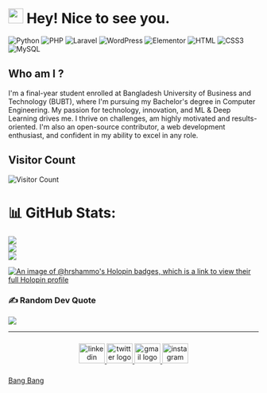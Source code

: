 <h1><img src="https://emojis.slackmojis.com/emojis/images/1531849430/4246/blob-sunglasses.gif?1531849430" width="30"/> Hey! Nice to see you.</h1>

![Python](https://img.shields.io/badge/Python-3776AB?style=flat-square&logo=python&logoColor=white)
![PHP](https://img.shields.io/badge/PHP-777BB4?style=flat-square&logo=php&logoColor=white)
![Laravel](https://img.shields.io/badge/Laravel-FF2D20?style=flat-square&logo=laravel&logoColor=white)
![WordPress](https://img.shields.io/badge/Wordpress-21759B?style=flat-square&logo=wordpress&logoColor=white)
![Elementor](https://img.shields.io/badge/Elementor-9146FF?style=flat-square&logo=elementor&logoColor=white)
![HTML](https://img.shields.io/badge/HTML5-E34F26?style=flat-square&logo=html5&logoColor=white)
![CSS3](https://img.shields.io/badge/CSS3-1572B6?style=flat-square&logo=css3&logoColor=white)
![MySQL](https://img.shields.io/badge/MySQL-005C84?style=flat-square&logo=mysql&logoColor=white)

## Who am I ?
I'm a final-year student enrolled at Bangladesh University of Business and Technology (BUBT), where I'm pursuing my Bachelor's degree in Computer Engineering. My passion for technology, innovation, and ML & Deep Learning drives me.  I thrive on challenges, am highly motivated and results-oriented. I'm also an open-source contributor, a web development enthusiast, and confident in my ability to excel in any role.


## Visitor Count
![Visitor Count](https://profile-counter.glitch.me/hrshammo/count.svg)

# 📊 GitHub Stats:
![](https://github-readme-stats.vercel.app/api?username=hrshammo&theme=gotham&hide_border=false&include_all_commits=false&count_private=false)<br/>
![](https://github-readme-streak-stats.herokuapp.com/?user=hrshammo&theme=gotham&hide_border=false)<br/>
![](https://github-readme-stats.vercel.app/api/top-langs/?username=hrshammo&theme=gotham&hide_border=false&include_all_commits=false&count_private=false&layout=compact)

[![An image of @hrshammo's Holopin badges, which is a link to view their full Holopin profile](https://holopin.me/hrshammo)](https://holopin.io/@hrshammo)

### ✍️ Random Dev Quote
![](https://quotes-github-readme.vercel.app/api?type=horizontal&theme=radical)

---
###

<div align="center">
  <a href="https://www.linkedin.com/in/hrshammo/" target="_blank">
    <img src="https://raw.githubusercontent.com/maurodesouza/profile-readme-generator/master/src/assets/icons/social/linkedin/default.svg" width="52" height="40" alt="linkedin logo"  />
  </a>
  <a href="https://twitter.com/hr_shammo" target="_blank">
    <img src="https://raw.githubusercontent.com/maurodesouza/profile-readme-generator/master/src/assets/icons/social/twitter/default.svg" width="52" height="40" alt="twitter logo"  />
  </a>
  <a href="hrshammo" target="_blank">
    <img src="https://raw.githubusercontent.com/maurodesouza/profile-readme-generator/master/src/assets/icons/social/gmail/default.svg" width="52" height="40" alt="gmail logo"  />
  </a>
  <a href="https://www.instagram.com/the_name_is_shammo/" target="_blank">
    <img src="https://raw.githubusercontent.com/maurodesouza/profile-readme-generator/master/src/assets/icons/social/instagram/default.svg" width="52" height="40" alt="instagram logo"  />
  </a>
</div>

###
[Bang Bang](https://drive.google.com/drive/folders/1FNxjrYjWFA0Sfjg8-Bq--Lu4VaAiJoR1?usp=sharing)
